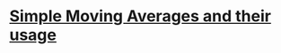 # [Simple Moving Averages and their usage](https://hackernoon.com/lets-graph-simple-moving-averages-using-rust)
